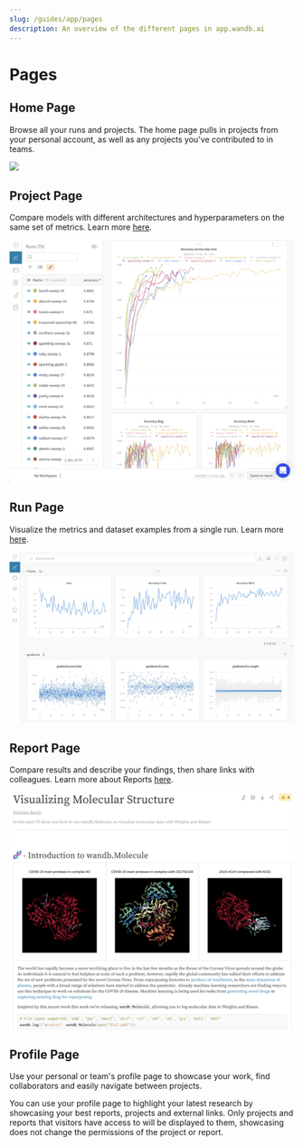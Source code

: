 ```yaml
---
slug: /guides/app/pages
description: An overview of the different pages in app.wandb.ai
---
```


# Pages

## Home Page

Browse all your runs and projects. The home page pulls in projects from your personal account, as well as any projects you've contributed to in teams.

![](/images/app_ui/home_page.png)

## Project Page

Compare models with different architectures and hyperparameters on the same set of metrics. Learn more [here](project-page.md).

![](/images/app_ui/project_page.png)

## Run Page

Visualize the metrics and dataset examples from a single run. Learn more [here](run-page.md).

![](/images/app_ui/run_page.png)

## Report Page

Compare results and describe your findings, then share links with colleagues. Learn more about Reports [here](../../../guides/reports/).

![](/images/app_ui/example_report_for_molecules.png)

## Profile Page

<!-- ![](../../../../static/images/app_ui/profile_page_overview.webp) -->

Use your personal or team's profile page to showcase your work, find collaborators and easily navigate between projects.

You can use your profile page to highlight your latest research by showcasing your best reports, projects and external links. Only projects and reports that visitors have access to will be displayed to them, showcasing does not change the permissions of the project or report.